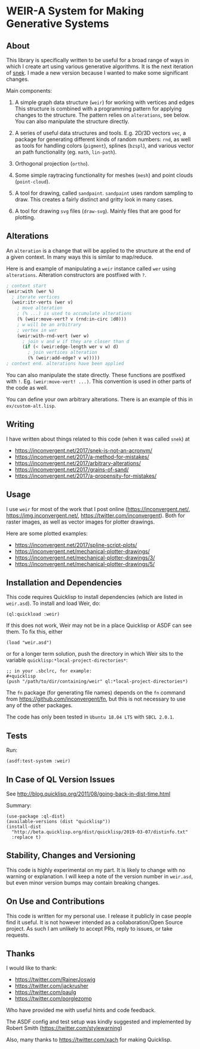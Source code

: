 # WEIR-A System for Making Generative Systems


## About

This library is specifically written to be useful for a broad range of ways in
which I create art using various generative algorithms. It is the next
iteration of [snek](https://github.com/inconvergent/snek). I made a new version
because I wanted to make some significant changes.

Main components:

1. A simple graph data structure (`weir`) for working with vertices and edges
   This structure is combined with a programming pattern for applying changes
   to the structure. The pattern relies on `alterations`, see below. You can
   also manipulate the structure directly.

2. A series of useful data structures and tools. E.g. 2D/3D vectors `vec`, a
   package for generating different kinds of random numbers: `rnd`, as well as
   tools for handling colors (`pigment`), splines (`bzspl`), and various vector
   an path functionality (eg. `math`, `lin-path`).

3. Orthogonal projection (`ortho`).

4. Some simple raytracing functionality for meshes (`mesh`) and point clouds
   (`point-cloud`).

5. A tool for drawing, called `sandpaint`. `sandpaint` uses random sampling to
   draw. This creates a fairly distinct and gritty look in many cases.

6. A tool for drawing `svg` files (`draw-svg`). Mainly files that are good for
   plotting.


## Alterations

An `alteration` is a change that will be applied to the structure at the end of
a given context. In many ways this is similar to map/reduce.

Here is and example of manipulating a `weir` instance called `wer` using
`alterations`. Alteration constructors are postfixed with `?`.

```lisp
; context start
(weir:with (wer %)
  ; iterate vertices
  (weir:itr-verts (wer v)
    ; move alteration
    ; (% ...) is used to accumulate alterations
    (% (weir:move-vert? v (rnd:in-circ 1d0)))
    ; w will be an arbitrary
    ; vertex in wer
    (weir:with-rnd-vert (wer w)
      ; join v and w if they are closer than d
      (if (< (weir:edge-length wer v w) d)
        ; join vertices alteration
        (% (weir:add-edge? v w)))))
; context end. alterations have been applied
```

You can also manipulate the state directly. These functions are postfixed with
`!`.  Eg. `(weir:move-vert! ...)`. This convention is used in other parts of
the code as well.

You can define your own arbitrary alterations. There is an example of this in
`ex/custom-alt.lisp`.


## Writing

I have written about things related to this code (when it was called `snek`) at

  - https://inconvergent.net/2017/snek-is-not-an-acronym/
  - https://inconvergent.net/2017/a-method-for-mistakes/
  - https://inconvergent.net/2017/arbitrary-alterations/
  - https://inconvergent.net/2017/grains-of-sand/
  - https://inconvergent.net/2017/a-propensity-for-mistakes/


## Usage

I use `weir` for most of the work that I post online
(https://inconvergent.net/, https://img.inconvergent.net/,
https://twitter.com/inconvergent). Both for raster images, as well as vector
images for plotter drawings.

Here are some plotted examples:

 - https://inconvergent.net/2017/spline-script-plots/
 - https://inconvergent.net/mechanical-plotter-drawings/
 - https://inconvergent.net/mechanical-plotter-drawings/3/
 - https://inconvergent.net/mechanical-plotter-drawings/5/


## Installation and Dependencies

This code requires Quicklisp to install dependencies (which are listed in
`weir.asd`). To install and load Weir, do:


```
(ql:quickload :weir)
```

If this does not work, Weir may not be in a place Quicklisp or ASDF can see
them. To fix this, either

```
(load "weir.asd")
```

or for a longer term solution, push the directory in which Weir sits to the
variable `quicklisp:*local-project-directories*`:

```
;; in your .sbclrc, for example:
#+quicklisp
(push "/path/to/dir/containing/weir" ql:*local-project-directories*)
```

The `fn` package (for generating file names) depends on the `fn` command from
https://github.com/inconvergent/fn, but this is not necessary to use any of the
other packages.

The code has only been tested in `Ubuntu 18.04 LTS` with `SBCL 2.0.1`.


## Tests

Run:

```
(asdf:test-system :weir)
```


## In Case of QL Version Issues

See http://blog.quicklisp.org/2011/08/going-back-in-dist-time.html

Summary:

    (use-package :ql-dist)
    (available-versions (dist "quicklisp"))
    (install-dist
      "http://beta.quicklisp.org/dist/quicklisp/2019-03-07/distinfo.txt"
      :replace t)


## Stability, Changes and Versioning

This code is highly experimental on my part. It is likely to change with no
warning or explanation. I will keep a note of the version number in
`weir.asd`, but even minor version bumps may contain breaking changes.


## On Use and Contributions

This code is written for my personal use. I release it publicly in case people
find it useful. It is not however intended as a collaboration/Open Source
project. As such I am unlikely to accept PRs, reply to issues, or take
requests.


## Thanks

I would like to thank:

  - https://twitter.com/RainerJoswig
  - https://twitter.com/jackrusher
  - https://twitter.com/paulg
  - https://twitter.com/porglezomp

Who have provided me with useful hints and code feedback.

The ASDF config and test setup was kindly suggested and implemented by Robert
Smith (https://twitter.com/stylewarning)

Also, many thanks to https://twitter.com/xach for making Quicklisp.

